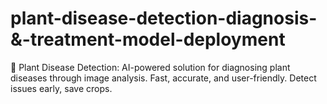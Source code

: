 # plant-disease-detection-diagnosis-&-treatment-model-deployment
🌱 Plant Disease Detection: AI-powered solution for diagnosing plant diseases through image analysis. Fast, accurate, and user-friendly. Detect issues early, save crops.
